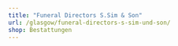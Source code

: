 ```yaml
---
title: "Funeral Directors S.Sim & Son"
url: /glasgow/funeral-directors-s-sim-und-son/
shop: Bestattungen
---
```

